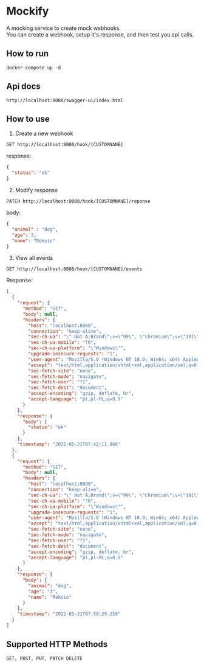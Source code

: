 # Mockify

A mocking service to create mock webhooks.</br>
You can create a webhook, setup it's response, and then
test you api calls.

## How to run

```shell
docker-compose up -d
```

## Api docs

```http request
http://localhost:8080/swagger-ui/index.html
```

## How to use

1. Create a new webhook

```http request
GET http://localhost:8080/hook/[CUSTOMNANE]
```

response:

```json
{
  "status": "ok"
}
```

2. Modify response

```http request
PATCH http://localhost:8080/hook/[CUSTOMNANE]/reponse
```

body:

```json 
{
  "animal" : "dog",
  "age": 3,
  "name": "Reksio"
}

```

3. View all events

```http request
GET http://localhost:8080/hook/[CUSTOMNANE]/events
```

Response:

```json
[
  {
    "request": {
      "method": "GET",
      "body": null,
      "headers": {
        "host": "localhost:8080",
        "connection": "keep-alive",
        "sec-ch-ua": "\" Not A;Brand\";v=\"99\", \"Chromium\";v=\"101\", \"Google Chrome\";v=\"101\"",
        "sec-ch-ua-mobile": "?0",
        "sec-ch-ua-platform": "\"Windows\"",
        "upgrade-insecure-requests": "1",
        "user-agent": "Mozilla/5.0 (Windows NT 10.0; Win64; x64) AppleWebKit/537.36 (KHTML, like Gecko) Chrome/101.0.4951.67 Safari/537.36",
        "accept": "text/html,application/xhtml+xml,application/xml;q=0.9,image/avif,image/webp,image/apng,*/*;q=0.8,application/signed-exchange;v=b3;q=0.9",
        "sec-fetch-site": "none",
        "sec-fetch-mode": "navigate",
        "sec-fetch-user": "?1",
        "sec-fetch-dest": "document",
        "accept-encoding": "gzip, deflate, br",
        "accept-language": "pl,pl-PL;q=0.9"
      }
    },
    "response": {
      "body": {
        "status": "ok"
      }
    },
    "timestamp": "2022-05-21T07:42:11.066"
  },
  {
    "request": {
      "method": "GET",
      "body": null,
      "headers": {
        "host": "localhost:8080",
        "connection": "keep-alive",
        "sec-ch-ua": "\" Not A;Brand\";v=\"99\", \"Chromium\";v=\"101\", \"Google Chrome\";v=\"101\"",
        "sec-ch-ua-mobile": "?0",
        "sec-ch-ua-platform": "\"Windows\"",
        "upgrade-insecure-requests": "1",
        "user-agent": "Mozilla/5.0 (Windows NT 10.0; Win64; x64) AppleWebKit/537.36 (KHTML, like Gecko) Chrome/101.0.4951.67 Safari/537.36",
        "accept": "text/html,application/xhtml+xml,application/xml;q=0.9,image/avif,image/webp,image/apng,*/*;q=0.8,application/signed-exchange;v=b3;q=0.9",
        "sec-fetch-site": "none",
        "sec-fetch-mode": "navigate",
        "sec-fetch-user": "?1",
        "sec-fetch-dest": "document",
        "accept-encoding": "gzip, deflate, br",
        "accept-language": "pl,pl-PL;q=0.9"
      }
    },
    "response": {
      "body": {
        "animal": "dog",
        "age": "3",
        "name": "Reksio"
      }
    },
    "timestamp": "2022-05-21T07:58:29.259"
  }
]
```
## Supported HTTP Methods

```http request
GET, POST, PUT, PATCH DELETE
```
